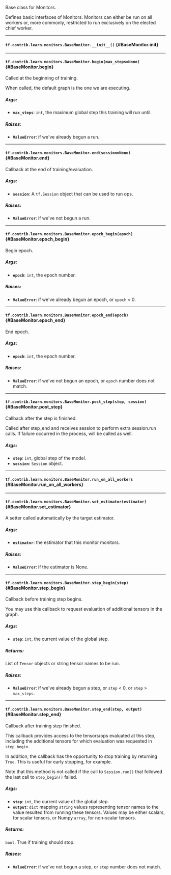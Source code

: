 Base class for Monitors.

Defines basic interfaces of Monitors.
Monitors can either be run on all workers or, more commonly, restricted
to run exclusively on the elected chief worker.
- - -

#### `tf.contrib.learn.monitors.BaseMonitor.__init__()` {#BaseMonitor.__init__}




- - -

#### `tf.contrib.learn.monitors.BaseMonitor.begin(max_steps=None)` {#BaseMonitor.begin}

Called at the beginning of training.

When called, the default graph is the one we are executing.

##### Args:


*  <b>`max_steps`</b>: `int`, the maximum global step this training will run until.

##### Raises:


*  <b>`ValueError`</b>: if we've already begun a run.


- - -

#### `tf.contrib.learn.monitors.BaseMonitor.end(session=None)` {#BaseMonitor.end}

Callback at the end of training/evaluation.

##### Args:


*  <b>`session`</b>: A `tf.Session` object that can be used to run ops.

##### Raises:


*  <b>`ValueError`</b>: if we've not begun a run.


- - -

#### `tf.contrib.learn.monitors.BaseMonitor.epoch_begin(epoch)` {#BaseMonitor.epoch_begin}

Begin epoch.

##### Args:


*  <b>`epoch`</b>: `int`, the epoch number.

##### Raises:


*  <b>`ValueError`</b>: if we've already begun an epoch, or `epoch` < 0.


- - -

#### `tf.contrib.learn.monitors.BaseMonitor.epoch_end(epoch)` {#BaseMonitor.epoch_end}

End epoch.

##### Args:


*  <b>`epoch`</b>: `int`, the epoch number.

##### Raises:


*  <b>`ValueError`</b>: if we've not begun an epoch, or `epoch` number does not match.


- - -

#### `tf.contrib.learn.monitors.BaseMonitor.post_step(step, session)` {#BaseMonitor.post_step}

Callback after the step is finished.

Called after step_end and receives session to perform extra session.run
calls. If failure occurred in the process, will be called as well.

##### Args:


*  <b>`step`</b>: `int`, global step of the model.
*  <b>`session`</b>: `Session` object.


- - -

#### `tf.contrib.learn.monitors.BaseMonitor.run_on_all_workers` {#BaseMonitor.run_on_all_workers}




- - -

#### `tf.contrib.learn.monitors.BaseMonitor.set_estimator(estimator)` {#BaseMonitor.set_estimator}

A setter called automatically by the target estimator.

##### Args:


*  <b>`estimator`</b>: the estimator that this monitor monitors.

##### Raises:


*  <b>`ValueError`</b>: if the estimator is None.


- - -

#### `tf.contrib.learn.monitors.BaseMonitor.step_begin(step)` {#BaseMonitor.step_begin}

Callback before training step begins.

You may use this callback to request evaluation of additional tensors
in the graph.

##### Args:


*  <b>`step`</b>: `int`, the current value of the global step.

##### Returns:

  List of `Tensor` objects or string tensor names to be run.

##### Raises:


*  <b>`ValueError`</b>: if we've already begun a step, or `step` < 0, or
      `step` > `max_steps`.


- - -

#### `tf.contrib.learn.monitors.BaseMonitor.step_end(step, output)` {#BaseMonitor.step_end}

Callback after training step finished.

This callback provides access to the tensors/ops evaluated at this step,
including the additional tensors for which evaluation was requested in
`step_begin`.

In addition, the callback has the opportunity to stop training by returning
`True`. This is useful for early stopping, for example.

Note that this method is not called if the call to `Session.run()` that
followed the last call to `step_begin()` failed.

##### Args:


*  <b>`step`</b>: `int`, the current value of the global step.
*  <b>`output`</b>: `dict` mapping `string` values representing tensor names to
    the value resulted from running these tensors. Values may be either
    scalars, for scalar tensors, or Numpy `array`, for non-scalar tensors.

##### Returns:

  `bool`. True if training should stop.

##### Raises:


*  <b>`ValueError`</b>: if we've not begun a step, or `step` number does not match.


